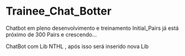 # Trainee_Chat_Botter
 Chatbot  em pleno desenvolvimento e treinamento
 Initial_Pairs já está próximo de 300 Pairs e crescendo...

ChatBot com Lib NTHL , após isso será inserido nova Lib
